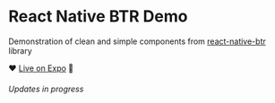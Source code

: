# React Native BTR Demo

Demonstration of clean and simple components from [react-native-btr](https://www.npmjs.com/package/react-native-btr) library

:heart: [Live on Expo](https://expo.io/@thakurballary/react-native-btr-demo) :iphone:

###### Updates in progress
